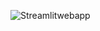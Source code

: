 ![Streamlitwebapp](https://github.com/Regidan-codes/Python-projects/assets/21258579/db9dde93-f4fd-455b-b578-36c02f8b14a3)
